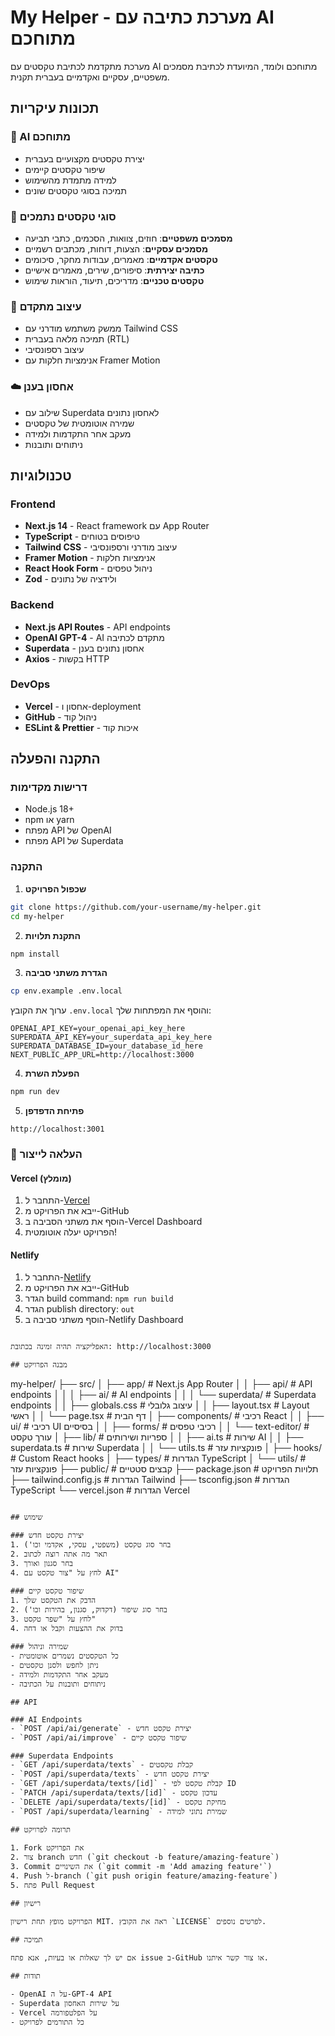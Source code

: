 # My Helper - מערכת כתיבה עם AI מתוחכם

מערכת מתקדמת לכתיבת טקסטים עם AI מתוחכם ולומד, המיועדת לכתיבת מסמכים משפטיים, עסקיים ואקדמיים בעברית תקנית.

## תכונות עיקריות

### 🤖 AI מתוחכם
- יצירת טקסטים מקצועיים בעברית
- שיפור טקסטים קיימים
- למידה מתמדת מהשימוש
- תמיכה בסוגי טקסטים שונים

### 📝 סוגי טקסטים נתמכים
- **מסמכים משפטיים**: חוזים, צוואות, הסכמים, כתבי תביעה
- **מסמכים עסקיים**: הצעות, דוחות, מכתבים רשמיים
- **טקסטים אקדמיים**: מאמרים, עבודות מחקר, סיכומים
- **כתיבה יצירתית**: סיפורים, שירים, מאמרים אישיים
- **טקסטים טכניים**: מדריכים, תיעוד, הוראות שימוש

### 🎨 עיצוב מתקדם
- ממשק משתמש מודרני עם Tailwind CSS
- תמיכה מלאה בעברית (RTL)
- עיצוב רספונסיבי
- אנימציות חלקות עם Framer Motion

### ☁️ אחסון בענן
- שילוב עם Superdata לאחסון נתונים
- שמירה אוטומטית של טקסטים
- מעקב אחר התקדמות ולמידה
- ניתוחים ותובנות

## טכנולוגיות

### Frontend
- **Next.js 14** - React framework עם App Router
- **TypeScript** - טיפוסים בטוחים
- **Tailwind CSS** - עיצוב מודרני ורספונסיבי
- **Framer Motion** - אנימציות חלקות
- **React Hook Form** - ניהול טפסים
- **Zod** - ולידציה של נתונים

### Backend
- **Next.js API Routes** - API endpoints
- **OpenAI GPT-4** - AI מתקדם לכתיבה
- **Superdata** - אחסון נתונים בענן
- **Axios** - בקשות HTTP

### DevOps
- **Vercel** - אחסון ו-deployment
- **GitHub** - ניהול קוד
- **ESLint & Prettier** - איכות קוד

## התקנה והפעלה

### דרישות מקדימות
- Node.js 18+ 
- npm או yarn
- מפתח API של OpenAI
- מפתח API של Superdata

### התקנה

1. **שכפול הפרויקט**
```bash
git clone https://github.com/your-username/my-helper.git
cd my-helper
```

2. **התקנת תלויות**
```bash
npm install
```

3. **הגדרת משתני סביבה**
```bash
cp env.example .env.local
```

ערוך את הקובץ `.env.local` והוסף את המפתחות שלך:
```env
OPENAI_API_KEY=your_openai_api_key_here
SUPERDATA_API_KEY=your_superdata_api_key_here
SUPERDATA_DATABASE_ID=your_database_id_here
NEXT_PUBLIC_APP_URL=http://localhost:3000
```

4. **הפעלת השרת**
```bash
npm run dev
```

5. **פתיחת הדפדפן**
```
http://localhost:3001
```

### 🚀 העלאה לייצור

#### Vercel (מומלץ)
1. התחבר ל-[Vercel](https://vercel.com)
2. ייבא את הפרויקט מ-GitHub
3. הוסף את משתני הסביבה ב-Vercel Dashboard
4. הפרויקט יעלה אוטומטית!

#### Netlify
1. התחבר ל-[Netlify](https://netlify.com)
2. ייבא את הפרויקט מ-GitHub
3. הגדר build command: `npm run build`
4. הגדר publish directory: `out`
5. הוסף משתני סביבה ב-Netlify Dashboard
```

האפליקציה תהיה זמינה בכתובת: http://localhost:3000

## מבנה הפרויקט

```
my-helper/
├── src/
│   ├── app/                    # Next.js App Router
│   │   ├── api/               # API endpoints
│   │   │   ├── ai/           # AI endpoints
│   │   │   └── superdata/    # Superdata endpoints
│   │   ├── globals.css       # עיצוב גלובלי
│   │   ├── layout.tsx        # Layout ראשי
│   │   └── page.tsx          # דף הבית
│   ├── components/           # רכיבי React
│   │   ├── ui/              # רכיבי UI בסיסיים
│   │   ├── forms/           # רכיבי טפסים
│   │   └── text-editor/     # עורך טקסט
│   ├── lib/                 # ספריות ושירותים
│   │   ├── ai.ts           # שירות AI
│   │   ├── superdata.ts    # שירות Superdata
│   │   └── utils.ts        # פונקציות עזר
│   ├── hooks/              # Custom React hooks
│   ├── types/              # הגדרות TypeScript
│   └── utils/              # פונקציות עזר
├── public/                 # קבצים סטטיים
├── package.json           # תלויות הפרויקט
├── tailwind.config.js     # הגדרות Tailwind
├── tsconfig.json          # הגדרות TypeScript
└── vercel.json           # הגדרות Vercel
```

## שימוש

### יצירת טקסט חדש
1. בחר סוג טקסט (משפטי, עסקי, אקדמי וכו')
2. תאר מה אתה רוצה לכתוב
3. בחר סגנון ואורך
4. לחץ על "צור טקסט עם AI"

### שיפור טקסט קיים
1. הדבק את הטקסט שלך
2. בחר סוג שיפור (דקדוק, סגנון, בהירות וכו')
3. לחץ על "שפר טקסט"
4. בדוק את ההצעות וקבל או דחה

### שמירה וניהול
- כל הטקסטים נשמרים אוטומטית
- ניתן לחפש ולסנן טקסטים
- מעקב אחר התקדמות ולמידה
- ניתוחים ותובנות על הכתיבה

## API

### AI Endpoints
- `POST /api/ai/generate` - יצירת טקסט חדש
- `POST /api/ai/improve` - שיפור טקסט קיים

### Superdata Endpoints
- `GET /api/superdata/texts` - קבלת טקסטים
- `POST /api/superdata/texts` - יצירת טקסט חדש
- `GET /api/superdata/texts/[id]` - קבלת טקסט לפי ID
- `PATCH /api/superdata/texts/[id]` - עדכון טקסט
- `DELETE /api/superdata/texts/[id]` - מחיקת טקסט
- `POST /api/superdata/learning` - שמירת נתוני למידה

## תרומה לפרויקט

1. Fork את הפרויקט
2. צור branch חדש (`git checkout -b feature/amazing-feature`)
3. Commit את השינויים (`git commit -m 'Add amazing feature'`)
4. Push ל-branch (`git push origin feature/amazing-feature`)
5. פתח Pull Request

## רישיון

הפרויקט מופץ תחת רישיון MIT. ראה את הקובץ `LICENSE` לפרטים נוספים.

## תמיכה

אם יש לך שאלות או בעיות, אנא פתח issue ב-GitHub או צור קשר איתנו.

## תודות

- OpenAI על ה-GPT-4 API
- Superdata על שירות האחסון
- Vercel על הפלטפורמה
- כל התורמים לפרויקט
